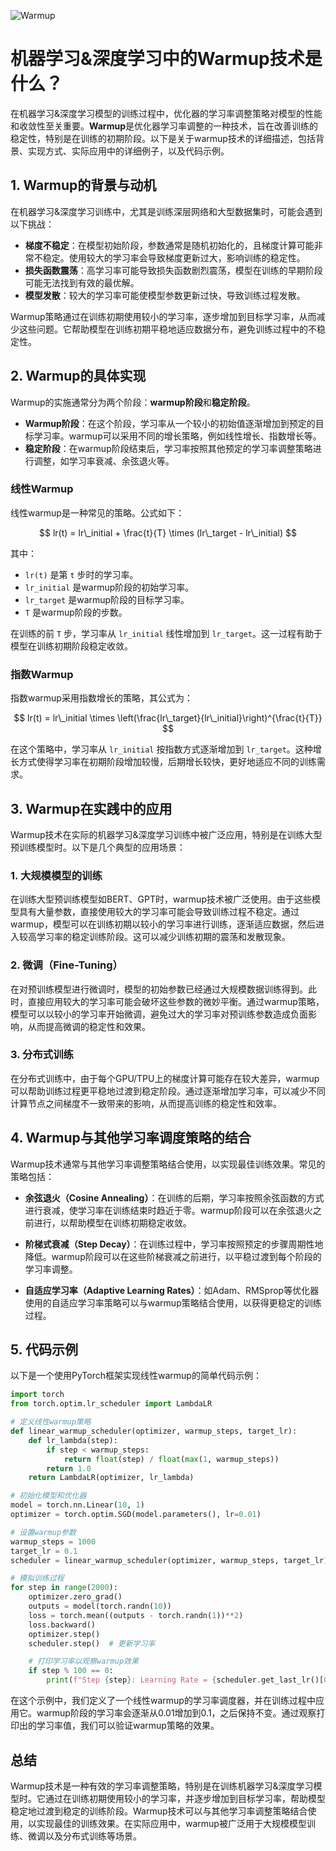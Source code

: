 ![Warmup](ML/Warmup/Warmup.png)
# 机器学习&深度学习中的Warmup技术是什么？

在机器学习&深度学习模型的训练过程中，优化器的学习率调整策略对模型的性能和收敛性至关重要。**Warmup**是优化器学习率调整的一种技术，旨在改善训练的稳定性，特别是在训练的初期阶段。以下是关于warmup技术的详细描述，包括背景、实现方式、实际应用中的详细例子，以及代码示例。

## 1. Warmup的背景与动机

在机器学习&深度学习训练中，尤其是训练深层网络和大型数据集时，可能会遇到以下挑战：

- **梯度不稳定**：在模型初始阶段，参数通常是随机初始化的，且梯度计算可能非常不稳定。使用较大的学习率会导致梯度更新过大，影响训练的稳定性。
- **损失函数震荡**：高学习率可能导致损失函数剧烈震荡，模型在训练的早期阶段可能无法找到有效的最优解。
- **模型发散**：较大的学习率可能使模型参数更新过快，导致训练过程发散。

Warmup策略通过在训练初期使用较小的学习率，逐步增加到目标学习率，从而减少这些问题。它帮助模型在训练初期平稳地适应数据分布，避免训练过程中的不稳定性。

## 2. Warmup的具体实现

Warmup的实施通常分为两个阶段：**warmup阶段**和**稳定阶段**。

- **Warmup阶段**：在这个阶段，学习率从一个较小的初始值逐渐增加到预定的目标学习率。warmup可以采用不同的增长策略，例如线性增长、指数增长等。
- **稳定阶段**：在warmup阶段结束后，学习率按照其他预定的学习率调整策略进行调整，如学习率衰减、余弦退火等。

### 线性Warmup

线性warmup是一种常见的策略。公式如下：

$$
lr(t) = lr\_initial + \frac{t}{T} \times (lr\_target - lr\_initial)
$$

其中：
- `lr(t)` 是第 `t` 步时的学习率。
- `lr_initial` 是warmup阶段的初始学习率。
- `lr_target` 是warmup阶段的目标学习率。
- `T` 是warmup阶段的步数。

在训练的前 `T` 步，学习率从 `lr_initial` 线性增加到 `lr_target`。这一过程有助于模型在训练初期阶段稳定收敛。

### 指数Warmup

指数warmup采用指数增长的策略，其公式为：

$$
lr(t) = lr\_initial \times \left(\frac{lr\_target}{lr\_initial}\right)^{\frac{t}{T}}
$$

在这个策略中，学习率从 `lr_initial` 按指数方式逐渐增加到 `lr_target`。这种增长方式使得学习率在初期阶段增加较慢，后期增长较快，更好地适应不同的训练需求。

## 3. Warmup在实践中的应用

Warmup技术在实际的机器学习&深度学习训练中被广泛应用，特别是在训练大型预训练模型时。以下是几个典型的应用场景：

### 1. 大规模模型的训练

在训练大型预训练模型如BERT、GPT时，warmup技术被广泛使用。由于这些模型具有大量参数，直接使用较大的学习率可能会导致训练过程不稳定。通过warmup，模型可以在训练初期以较小的学习率进行训练，逐渐适应数据，然后进入较高学习率的稳定训练阶段。这可以减少训练初期的震荡和发散现象。

### 2. 微调（Fine-Tuning）

在对预训练模型进行微调时，模型的初始参数已经通过大规模数据训练得到。此时，直接应用较大的学习率可能会破坏这些参数的微妙平衡。通过warmup策略，模型可以以较小的学习率开始微调，避免过大的学习率对预训练参数造成负面影响，从而提高微调的稳定性和效果。

### 3. 分布式训练

在分布式训练中，由于每个GPU/TPU上的梯度计算可能存在较大差异，warmup可以帮助训练过程更平稳地过渡到稳定阶段。通过逐渐增加学习率，可以减少不同计算节点之间梯度不一致带来的影响，从而提高训练的稳定性和效率。

## 4. Warmup与其他学习率调度策略的结合

Warmup技术通常与其他学习率调整策略结合使用，以实现最佳训练效果。常见的策略包括：

- **余弦退火（Cosine Annealing）**：在训练的后期，学习率按照余弦函数的方式进行衰减，使学习率在训练结束时趋近于零。warmup阶段可以在余弦退火之前进行，以帮助模型在训练初期稳定收敛。
  
- **阶梯式衰减（Step Decay）**：在训练过程中，学习率按照预定的步骤周期性地降低。warmup阶段可以在这些阶梯衰减之前进行，以平稳过渡到每个阶段的学习率调整。
  
- **自适应学习率（Adaptive Learning Rates）**：如Adam、RMSprop等优化器使用的自适应学习率策略可以与warmup策略结合使用，以获得更稳定的训练过程。

## 5. 代码示例

以下是一个使用PyTorch框架实现线性warmup的简单代码示例：

```python
import torch
from torch.optim.lr_scheduler import LambdaLR

# 定义线性warmup策略
def linear_warmup_scheduler(optimizer, warmup_steps, target_lr):
    def lr_lambda(step):
        if step < warmup_steps:
            return float(step) / float(max(1, warmup_steps))
        return 1.0
    return LambdaLR(optimizer, lr_lambda)

# 初始化模型和优化器
model = torch.nn.Linear(10, 1)
optimizer = torch.optim.SGD(model.parameters(), lr=0.01)

# 设置warmup参数
warmup_steps = 1000
target_lr = 0.1
scheduler = linear_warmup_scheduler(optimizer, warmup_steps, target_lr)

# 模拟训练过程
for step in range(2000):
    optimizer.zero_grad()
    outputs = model(torch.randn(10))
    loss = torch.mean((outputs - torch.randn(1))**2)
    loss.backward()
    optimizer.step()
    scheduler.step()  # 更新学习率

    # 打印学习率以观察warmup效果
    if step % 100 == 0:
        print(f"Step {step}: Learning Rate = {scheduler.get_last_lr()[0]:.6f}")
```

在这个示例中，我们定义了一个线性warmup的学习率调度器，并在训练过程中应用它。warmup阶段的学习率会逐渐从0.01增加到0.1，之后保持不变。通过观察打印出的学习率值，我们可以验证warmup策略的效果。

## 总结

Warmup技术是一种有效的学习率调整策略，特别是在训练机器学习&深度学习模型时。它通过在训练初期使用较小的学习率，并逐步增加到目标学习率，帮助模型稳定地过渡到稳定的训练阶段。Warmup技术可以与其他学习率调整策略结合使用，以实现最佳的训练效果。在实际应用中，warmup被广泛用于大规模模型训练、微调以及分布式训练等场景。
